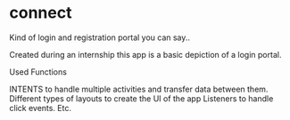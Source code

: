# connect
Kind of login and registration portal you can say.. 


Created during an internship this app is a basic depiction of a login portal. 

Used Functions 

INTENTS to handle multiple activities and transfer data between them. 
Different types of layouts to create the UI of the app
Listeners to handle click events. 
Etc. 


